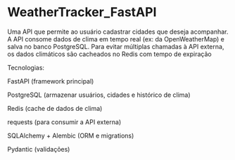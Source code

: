 # WeatherTracker_FastAPI
Uma API que permite ao usuário cadastrar cidades que deseja acompanhar. A API consome dados de clima em tempo real (ex: da OpenWeatherMap) e salva no banco PostgreSQL. Para evitar múltiplas chamadas à API externa, os dados climáticos são cacheados no Redis com tempo de expiração

Tecnologias:

FastAPI (framework principal)

PostgreSQL (armazenar usuários, cidades e histórico de clima)

Redis (cache de dados de clima)

requests (para consumir a API externa)

SQLAlchemy + Alembic (ORM e migrations)

Pydantic (validações)
